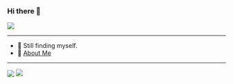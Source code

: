 ### Hi there 👋

<!--
**WaltCuller/WaltCuller** is a ✨ _special_ ✨ repository because its `README.md` (this file) appears on your GitHub profile.

Here are some ideas to get you started:

- 🔭 I’m currently working on ...
- 🌱 I’m currently learning ...
- 👯 I’m looking to collaborate on ...
- 🤔 I’m looking for help with ...
- 💬 Ask me about ...
- 📫 How to reach me: ...
- 😄 Pronouns: ...
- ⚡ Fun fact: ...

-->
![](https://i.v2ex.co/c8pbN7nW.jpeg)

-------

- 🐣 Still finding myself.   
- 🤔 [About Me](https://the.top/whatc)

-------

<p>
<img align="center" src="https://github-readme-stats.vercel.app/api?username=WaltCuller&show_icons=true&hide_title=true&hide_rank=true&hide=issues&count_private=false&disable_animations=true"/>
<img align="top" src="https://github-readme-stats.vercel.app/api/top-langs/?username=WaltCuller&layout=compact&langs_count=4&hide=javascript,html,css"/>
</p>
